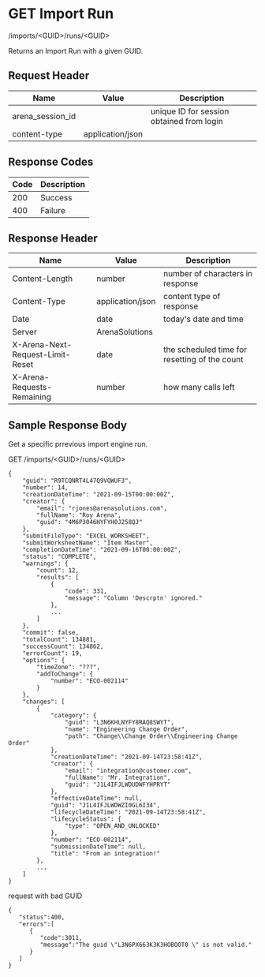# GET Import Run


/imports/&lt;GUID&gt;/runs/&lt;GUID&gt;

Returns an Import Run with a given GUID. 

## Request Header

| Name<br> | Value<br> | Description<br> |
|  --- |  --- |  --- | 
| arena_session_id<br> |   | unique ID for session obtained from login<br> |
| content\-type<br> | application/json<br> |   |

## Response Codes

| Code<br> | Description<br> |
|  --- |  --- | 
| 200<br> | Success<br> |
| 400<br> | Failure<br> |

## Response Header

| Name<br> | Value<br> | Description<br> |
|  --- |  --- |  --- | 
| Content\-Length<br> | number<br> | number of characters in response<br> |
| Content\-Type<br> | application/json<br> | content type of response<br> |
| Date<br> | date<br> | today's date and time<br> |
| Server<br> | ArenaSolutions<br> |   |
| X\-Arena\-Next\-Request\-Limit\-Reset<br> | date<br> | the scheduled time for resetting of the count<br> |
| X\-Arena\-Requests\-Remaining<br> | number<br> | how many calls left<br> |

## Sample Response Body
Get a specific prrevious import engine  run.



GET /imports/&lt;GUID&gt;/runs/&lt;GUID&gt;

```
{
    "guid": "R9TCQNRT4L47Q9VQWUF3",
    "number": 14,
    "creationDateTime": "2021-09-15T00:00:00Z",
    "creator": {
        "email": "rjones@arenasolutions.com",
        "fullName": "Roy Arena",
        "guid": "4M6P3046HYFYH0J258QJ"
    },
    "submitFileType": "EXCEL_WORKSHEET",
    "submitWorksheetName": "Item Master",
    "completionDateTime": "2021-09-16T00:00:00Z",
    "status": "COMPLETE",
    "warnings": {
        "count": 12,
        "results": [
            {
                "code": 331,
                "message": "Column 'Descrptn' ignored."
            },
            ...
        ]
    },
    "commit": false,
    "totalCount": 134881,
    "successCount": 134862,
    "errorCount": 19,
    "options": {    
        "timeZone": "???",
        "addToChange": {
            "number": "ECO-002114"
        }
    },
    "changes": [
        { 
            "category": {
                "guid": "L3N6KHLNYFY8RAQ8SWYT",
                "name": "Engineering Change Order",
                "path": "Change\\Change Order\\Engineering Change Order"
            },
            "creationDateTime": "2021-09-14T23:58:41Z",
            "creator": {
                "email": "integration@customer.com",
                "fullName": "Mr. Integration",
                "guid": "J1L4IFJLWDUDWFYHPRYT"
            },
            "effectiveDateTime": null,
            "guid": "J1L4IFJLWDWZI0GL6I34",
            "lifecycleDateTime": "2021-09-14T23:58:41Z",
            "lifecycleStatus": {
                "type": "OPEN_AND_UNLOCKED"
            },
            "number": "ECO-002114",
            "submissionDateTime": null,
            "title": "From an integration!"
        },
        ...
    ]
}
```
request with bad GUID

```
{  
   "status":400,
   "errors":[  
      {  
         "code":3011,
         "message":"The guid \"L3N6PX663K3K3HOBOOT0 \" is not valid."
      }
   ]
}
```
